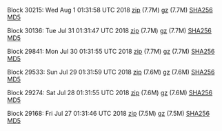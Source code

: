 Block 30215: Wed Aug  1 01:31:58 UTC 2018 [zip](https://files.01coin.io/testnet/2018-08-01/bootstrap.dat.zip) (7.7M) [gz](https://files.01coin.io/testnet/2018-08-01/bootstrap.dat.tar.gz) (7.7M) [SHA256](https://files.01coin.io/testnet/2018-08-01/sha256.txt) [MD5](https://files.01coin.io/testnet/2018-08-01/md5.txt)

Block 30136: Tue Jul 31 01:31:47 UTC 2018 [zip](https://files.01coin.io/testnet/2018-07-31/bootstrap.dat.zip) (7.7M) [gz](https://files.01coin.io/testnet/2018-07-31/bootstrap.dat.tar.gz) (7.7M) [SHA256](https://files.01coin.io/testnet/2018-07-31/sha256.txt) [MD5](https://files.01coin.io/testnet/2018-07-31/md5.txt)

Block 29841: Mon Jul 30 01:31:55 UTC 2018 [zip](https://files.01coin.io/testnet/2018-07-30/bootstrap.dat.zip) (7.7M) [gz](https://files.01coin.io/testnet/2018-07-30/bootstrap.dat.tar.gz) (7.7M) [SHA256](https://files.01coin.io/testnet/2018-07-30/sha256.txt) [MD5](https://files.01coin.io/testnet/2018-07-30/md5.txt)

Block 29533: Sun Jul 29 01:31:59 UTC 2018 [zip](https://files.01coin.io/testnet/2018-07-29/bootstrap.dat.zip) (7.6M) [gz](https://files.01coin.io/testnet/2018-07-29/bootstrap.dat.tar.gz) (7.6M) [SHA256](https://files.01coin.io/testnet/2018-07-29/sha256.txt) [MD5](https://files.01coin.io/testnet/2018-07-29/md5.txt)

Block 29274: Sat Jul 28 01:31:55 UTC 2018 [zip](https://files.01coin.io/testnet/2018-07-28/bootstrap.dat.zip) (7.6M) [gz](https://files.01coin.io/testnet/2018-07-28/bootstrap.dat.tar.gz) (7.6M) [SHA256](https://files.01coin.io/testnet/2018-07-28/sha256.txt) [MD5](https://files.01coin.io/testnet/2018-07-28/md5.txt)

Block 29168: Fri Jul 27 01:31:46 UTC 2018 [zip](https://files.01coin.io/testnet/2018-07-27/bootstrap.dat.zip) (7.5M) [gz](https://files.01coin.io/testnet/2018-07-27/bootstrap.dat.tar.gz) (7.5M) [SHA256](https://files.01coin.io/testnet/2018-07-27/sha256.txt) [MD5](https://files.01coin.io/testnet/2018-07-27/md5.txt)
